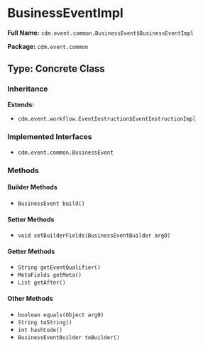 # BusinessEventImpl

**Full Name:** `cdm.event.common.BusinessEvent$BusinessEventImpl`

**Package:** `cdm.event.common`

## Type: Concrete Class

### Inheritance

**Extends:**
- `cdm.event.workflow.EventInstruction$EventInstructionImpl`

### Implemented Interfaces

- `cdm.event.common.BusinessEvent`

### Methods

#### Builder Methods

- `BusinessEvent build()`

#### Setter Methods

- `void setBuilderFields(BusinessEventBuilder arg0)`

#### Getter Methods

- `String getEventQualifier()`
- `MetaFields getMeta()`
- `List getAfter()`

#### Other Methods

- `boolean equals(Object arg0)`
- `String toString()`
- `int hashCode()`
- `BusinessEventBuilder toBuilder()`


